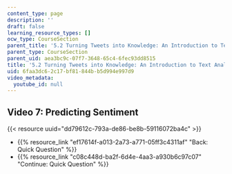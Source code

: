 ```yaml
---
content_type: page
description: ''
draft: false
learning_resource_types: []
ocw_type: CourseSection
parent_title: '5.2 Turning Tweets into Knowledge: An Introduction to Text Analytics'
parent_type: CourseSection
parent_uid: aea3bc9c-07f7-3648-65c4-6fec93dd8515
title: '5.2 Turning Tweets into Knowledge: An Introduction to Text Analytics'
uid: 6faa3dc6-2c17-bf81-844b-b5d994e997d9
video_metadata:
  youtube_id: null
---
```

## Video 7: Predicting Sentiment

{{< resource uuid="dd79612c-793a-de86-be8b-59116072ba4c" >}}

- {{% resource_link "ef17614f-a013-2a73-a771-05ff3c4311af" "Back: Quick Question" %}}
- {{% resource_link "c08c448d-ba2f-6d4e-4aa3-a930b6c97c07" "Continue: Quick Question" %}}